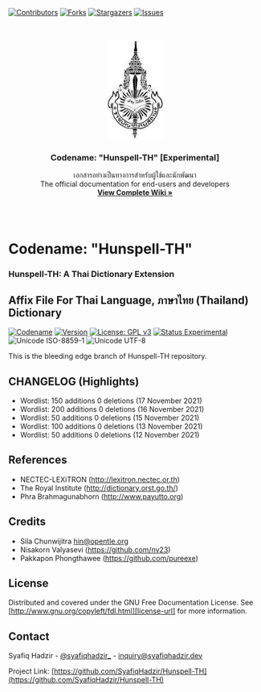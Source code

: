 <!-- PROJECT SHIELDS -->
<!--
*** I'm using markdown "reference style" links for readability.
*** Reference links are enclosed in brackets [ ] instead of parentheses ( ).
*** See the bottom of this document for the declaration of the reference variables
*** for contributors-url, forks-url, etc. This is an optional, concise syntax you may use.
*** https://www.markdownguide.org/basic-syntax/#reference-style-links
-->

[![Contributors][contributors-shield]][contributors-url]
[![Forks][forks-shield]][forks-url]
[![Stargazers][stars-shield]][stars-url]
[![Issues][issues-shield]][issues-url]

<!-- PROJECT LOGO -->
<br />
<p align="center">
  <a href="https://github.com/Hunspell-TH/Hunspell-TH">
    <img src="https://github.com/Hunspell-TH/Hunspell-TH/blob/experimental/assets/royinthai.jpg"
         alt="Inspired by Royal Society of Thailand"
         title="Inspired by Royal Society of Thailand"
         height="200" />
  </a>
  <h3 align="center">Codename: "Hunspell-TH" [Experimental]</h3>
  <p align="center">
    เอกสารอย่างเป็นทางการสำหรับผู้ใช้และนักพัฒนา<br />
    The official documentation for end-users and developers
    <br />
    <a href="https://hunspell-th.syafiqhadzir.dev/"><strong>View Complete Wiki »</strong></a>
    <br />
  </p>
</p>

<br /><br />

# Codename: "Hunspell-TH"

### Hunspell-TH: A Thai Dictionary Extension

## Affix File For Thai Language, ภาษาไทย (Thailand) Dictionary

[![Codename](https://img.shields.io/badge/Codename-Hunspell--TH-black.svg?longCache=true)](https://academic.syafiqhadzir.com/en-MY/research/) [![Version](https://img.shields.io/badge/Version-0.1e-yellowgreen.svg?longCache=true)](https://github.com/SyafiqHadzir/hunspell-th/tree/master/Release) [![License: GPL v3](https://img.shields.io/badge/License-GPL%20v3-blue.svg?longCache=true)](https://www.gnu.org/licenses/gpl-3.0) [![Status Experimental](https://img.shields.io/badge/Status-Experimental-black.svg?longCache=true)](https://github.com/SyafiqHadzir/hunspell-th/releases) ![Unicode ISO-8859-1](https://img.shields.io/badge/Unicode-UTF--8-green.svg?longCache=true) ![Unicode UTF-8](https://img.shields.io/badge/Wordlist-39792%20words-green.svg?longCache=true)

This is the bleeding edge branch of Hunspell-TH repository.

<!-- CHANGELOG (Highlights) -->

## CHANGELOG (Highlights)

- Wordlist: 150 additions 0 deletions (17 November 2021)
- Wordlist: 200 additions 0 deletions (16 November 2021)
- Wordlist: 50 additions 0 deletions (15 November 2021)
- Wordlist: 100 additions 0 deletions (13 November 2021)
- Wordlist: 50 additions 0 deletions (12 November 2021)

<!-- References -->

## References

- NECTEC-LEXiTRON (http://lexitron.nectec.or.th)
- The Royal Institute (http://dictionary.orst.go.th/)
- Phra Brahmagunabhorn (http://www.payutto.org)

<!-- CREDITS -->

## Credits

- Sila Chunwijitra <hin@opentle.org>
- Nisakorn Valyasevi (https://github.com/nv23)
- Pakkapon Phongthawee (https://github.com/pureexe)

<!-- LICENSE -->

## License

Distributed and covered under the GNU Free Documentation License. See [http://www.gnu.org/copyleft/fdl.html][license-url] for more information.

<!-- CONTACT -->

## Contact

Syafiq Hadzir - [@syafiqhadzir\_](https://twitter.com/syafiqhadzir_) - inquiry@syafiqhadzir.dev

Project Link: [https://github.com/SyafiqHadzir/Hunspell-TH](https://github.com/SyafiqHadzir/Hunspell-TH)

<!-- MARKDOWN LINKS & IMAGES -->
<!-- https://www.markdownguide.org/basic-syntax/#reference-style-links -->

[contributors-shield]: https://img.shields.io/github/contributors/SyafiqHadzir/Hunspell-TH.svg?style=flat-square
[contributors-url]: https://github.com/SyafiqHadzir/Hunspell-TH/graphs/contributors
[forks-shield]: https://img.shields.io/github/forks/SyafiqHadzir/Hunspell-TH.svg?style=flat-square
[forks-url]: https://github.com/SyafiqHadzir/Hunspell-TH/network/members
[stars-shield]: https://img.shields.io/github/stars/SyafiqHadzir/Hunspell-TH.svg?style=flat-square
[stars-url]: https://github.com/SyafiqHadzir/Hunspell-TH/stargazers
[issues-shield]: https://img.shields.io/github/issues/SyafiqHadzir/Hunspell-TH.svg?style=flat-square
[issues-url]: https://github.com/SyafiqHadzir/Hunspell-TH/issues
[license-url]: http://www.gnu.org/copyleft/fdl.html
